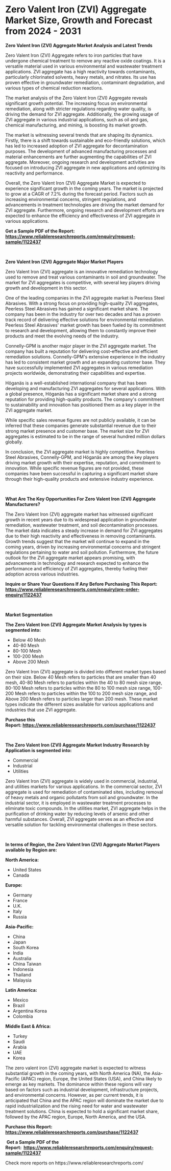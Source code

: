 <p><h1>Zero Valent Iron (ZVI) Aggregate Market Size, Growth and Forecast from 2024 - 2031</h1></p><p><strong>Zero Valent Iron (ZVI) Aggregate Market Analysis and Latest Trends</strong></p>
<p><p>Zero Valent Iron (ZVI) Aggregate refers to iron particles that have undergone chemical treatment to remove any reactive oxide coatings. It is a versatile material used in various environmental and wastewater treatment applications. ZVI aggregate has a high reactivity towards contaminants, particularly chlorinated solvents, heavy metals, and nitrates. Its use has proven effective in groundwater remediation, contaminant degradation, and various types of chemical reduction reactions.</p><p>The market analysis of the Zero Valent Iron (ZVI) Aggregate reveals significant growth potential. The increasing focus on environmental remediation, along with stricter regulations regarding water quality, is driving the demand for ZVI aggregate. Additionally, the growing usage of ZVI aggregate in various industrial applications, such as oil and gas, chemical manufacturing, and mining, is boosting its market growth.</p><p>The market is witnessing several trends that are shaping its dynamics. Firstly, there is a shift towards sustainable and eco-friendly solutions, which has led to increased adoption of ZVI aggregate for decontamination purposes. The development of advanced manufacturing processes and material enhancements are further augmenting the capabilities of ZVI aggregate. Moreover, ongoing research and development activities are focused on introducing ZVI aggregate in new applications and optimizing its reactivity and performance.</p><p>Overall, the Zero Valent Iron (ZVI) Aggregate Market is expected to experience significant growth in the coming years. The market is projected to grow at a CAGR of 7.2% during the forecast period. Factors such as increasing environmental concerns, stringent regulations, and advancements in treatment technologies are driving the market demand for ZVI aggregate. Furthermore, ongoing research and development efforts are expected to enhance the efficiency and effectiveness of ZVI aggregate in various applications.</p></p>
<p><strong>Get a Sample PDF of the Report:&nbsp; <a href="https://www.reliableresearchreports.com/enquiry/request-sample/1122437">https://www.reliableresearchreports.com/enquiry/request-sample/1122437</a></strong></p>
<p>&nbsp;</p>
<p><strong>Zero Valent Iron (ZVI) Aggregate Major Market Players</strong></p>
<p><p>Zero Valent Iron (ZVI) aggregate is an innovative remediation technology used to remove and treat various contaminants in soil and groundwater. The market for ZVI aggregates is competitive, with several key players driving growth and development in this sector.</p><p>One of the leading companies in the ZVI aggregate market is Peerless Steel Abrasives. With a strong focus on providing high-quality ZVI aggregates, Peerless Steel Abrasives has gained a significant market share. The company has been in the industry for over two decades and has a proven track record of delivering effective solutions for environmental remediation. Peerless Steel Abrasives' market growth has been fueled by its commitment to research and development, allowing them to constantly improve their products and meet the evolving needs of the industry.</p><p>Connelly-GPM is another major player in the ZVI aggregate market. The company has built a reputation for delivering cost-effective and efficient remediation solutions. Connelly-GPM's extensive experience in the industry has led to consistent market growth and an expanding customer base. They have successfully implemented ZVI aggregates in various remediation projects worldwide, demonstrating their capabilities and expertise.</p><p>Höganäs is a well-established international company that has been developing and manufacturing ZVI aggregates for several applications. With a global presence, Höganäs has a significant market share and a strong reputation for providing high-quality products. The company's commitment to sustainability and innovation has positioned them as a key player in the ZVI aggregate market.</p><p>While specific sales revenue figures are not publicly available, it can be inferred that these companies generate substantial revenue due to their strong market presence and customer base. The market size for ZVI aggregates is estimated to be in the range of several hundred million dollars globally.</p><p>In conclusion, the ZVI aggregate market is highly competitive. Peerless Steel Abrasives, Connelly-GPM, and Höganäs are among the key players driving market growth with their expertise, reputation, and commitment to innovation. While specific revenue figures are not provided, these companies have been successful in capturing a significant market share through their high-quality products and extensive industry experience.</p></p>
<p>&nbsp;</p>
<p><strong>What Are The Key Opportunities For Zero Valent Iron (ZVI) Aggregate Manufacturers?</strong></p>
<p><p>The Zero Valent Iron (ZVI) aggregate market has witnessed significant growth in recent years due to its widespread application in groundwater remediation, wastewater treatment, and soil decontamination processes. The market data indicates a steady increase in demand for ZVI aggregates due to their high reactivity and effectiveness in removing contaminants. Growth trends suggest that the market will continue to expand in the coming years, driven by increasing environmental concerns and stringent regulations pertaining to water and soil pollution. Furthermore, the future outlook for the ZVI aggregate market appears promising, with advancements in technology and research expected to enhance the performance and efficiency of ZVI aggregates, thereby fueling their adoption across various industries.</p></p>
<p><strong>Inquire or Share Your Questions If Any Before Purchasing This Report: <a href="https://www.reliableresearchreports.com/enquiry/pre-order-enquiry/1122437">https://www.reliableresearchreports.com/enquiry/pre-order-enquiry/1122437</a></strong></p>
<p>&nbsp;</p>
<p><strong>Market Segmentation</strong></p>
<p><strong>The Zero Valent Iron (ZVI) Aggregate Market Analysis by types is segmented into:</strong></p>
<p><ul><li>Below 40 Mesh</li><li>40-80 Mesh</li><li>80-100 Mesh</li><li>100-200 Mesh</li><li>Above 200 Mesh</li></ul></p>
<p><p>Zero Valent Iron (ZVI) aggregate is divided into different market types based on their size. Below 40 Mesh refers to particles that are smaller than 40 mesh, 40-80 Mesh refers to particles within the 40 to 80 mesh size range, 80-100 Mesh refers to particles within the 80 to 100 mesh size range, 100-200 Mesh refers to particles within the 100 to 200 mesh size range, and Above 200 Mesh refers to particles larger than 200 mesh. These market types indicate the different sizes available for various applications and industries that use ZVI aggregate.</p></p>
<p><strong>Purchase this Report:&nbsp;<a href="https://www.reliableresearchreports.com/purchase/1122437">https://www.reliableresearchreports.com/purchase/1122437</a></strong></p>
<p>&nbsp;</p>
<p><strong>The Zero Valent Iron (ZVI) Aggregate Market Industry Research by Application is segmented into:</strong></p>
<p><ul><li>Commercial</li><li>Industrial</li><li>Utilities</li></ul></p>
<p><p>Zero Valent Iron (ZVI) aggregate is widely used in commercial, industrial, and utilities markets for various applications. In the commercial sector, ZVI aggregate is used for remediation of contaminated sites, including removal of heavy metals and organic pollutants from soil and groundwater. In the industrial sector, it is employed in wastewater treatment processes to eliminate toxic compounds. In the utilities market, ZVI aggregate helps in the purification of drinking water by reducing levels of arsenic and other harmful substances. Overall, ZVI aggregate serves as an effective and versatile solution for tackling environmental challenges in these sectors.</p></p>
<p>&nbsp;</p>
<p><strong>In terms of Region, the Zero Valent Iron (ZVI) Aggregate Market Players available by Region are:</strong></p>
<p>
    <p> <strong> North America: </strong>
        <ul>
            <li>United States</li>
            <li>Canada</li>
        </ul>
        </p> 
    <p> <strong> Europe: </strong>
        <ul>
            <li>Germany</li>
            <li>France</li>
            <li>U.K.</li>
            <li>Italy</li>
            <li>Russia</li>
        </ul>
        </p> 
    <p> <strong> Asia-Pacific: </strong>
        <ul>
            <li>China</li>
            <li>Japan</li>
            <li>South Korea</li>
            <li>India</li>
            <li>Australia</li>
            <li>China Taiwan</li>
            <li>Indonesia</li>
            <li>Thailand</li>
            <li>Malaysia</li>
        </ul>
        </p> 
    <p> <strong> Latin America: </strong>
        <ul>
            <li>Mexico</li>
            <li>Brazil</li>
            <li>Argentina Korea</li>
            <li>Colombia</li>
        </ul>
        </p> 
    <p> <strong> Middle East & Africa: </strong>
        <ul>
            <li>Turkey</li>
            <li>Saudi</li>
            <li>Arabia</li>
            <li>UAE</li>
            <li>Korea</li>
        </ul>
    </p>
    </p>
<p><p>The zero valent iron (ZVI) aggregate market is expected to witness substantial growth in the coming years, with North America (NA), the Asia-Pacific (APAC) region, Europe, the United States (USA), and China likely to emerge as key markets. The dominance within these regions will vary based on factors such as industrial development, infrastructure projects, and environmental concerns. However, as per current trends, it is anticipated that China and the APAC region will dominate the market due to rapid industrialization and the rising need for water and wastewater treatment solutions. China is expected to hold a significant market share, followed by the APAC region, Europe, North America, and the USA.</p></p>
<p><strong>Purchase this Report: <a href="https://www.reliableresearchreports.com/purchase/1122437">https://www.reliableresearchreports.com/purchase/1122437</a></strong></p>
<p>&nbsp;<strong>Get a Sample PDF of the Report:&nbsp;&nbsp;<a href="https://www.reliableresearchreports.com/enquiry/request-sample/1122437">https://www.reliableresearchreports.com/enquiry/request-sample/1122437</a></strong></p>
<p><strong></strong></p>
<p>Check more reports on https://www.reliableresearchreports.com/</p>